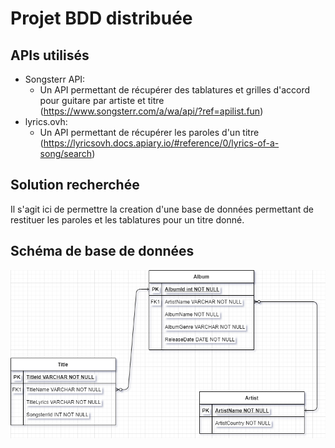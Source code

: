 # Projet BDD distribuée


## APIs utilisés
- Songsterr API: 
    - Un API permettant de récupérer des tablatures et grilles d'accord pour guitare par artiste et titre (https://www.songsterr.com/a/wa/api/?ref=apilist.fun)
- lyrics.ovh: 
    - Un API permettant de récupérer les paroles d'un titre (https://lyricsovh.docs.apiary.io/#reference/0/lyrics-of-a-song/search)

## Solution recherchée

Il s'agit ici de permettre la creation d'une base de données permettant de restituer  les paroles et les tablatures pour un titre donné. 

## Schéma de base de données

![](database_schema2.png)